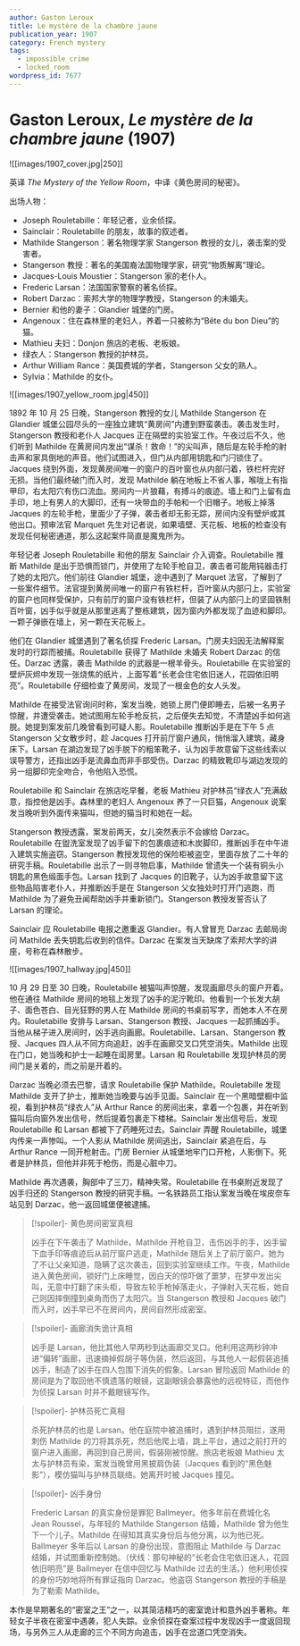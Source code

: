 ```yaml
---
author: Gaston Leroux
title: Le mystère de la chambre jaune
publication_year: 1907
category: French mystery
tags:
  - impossible_crime
  - locked_room
wordpress_id: 7677
---
```


# Gaston Leroux, <i>Le mystère de la chambre jaune</i> (1907)

![[images/1907_cover.jpg|250]]

英译 <i>The Mystery of the Yellow Room</i>，中译《黄色房间的秘密》。

出场人物：
- Joseph Rouletabille：年轻记者，业余侦探。
- Sainclair：Rouletabille 的朋友，故事的叙述者。
- Mathilde Stangerson：著名物理学家 Stangerson 教授的女儿，袭击案的受害者。
- Stangerson 教授：著名的美国裔法国物理学家，研究“物质解离”理论。
- Jacques-Louis Moustier：Stangerson 家的老仆人。
- Frederic Larsan：法国国家警察的著名侦探。
- Robert Darzac：索邦大学的物理学教授，Stangerson 的未婚夫。
- Bernier 和他的妻子：Glandier 城堡的门房。
- Angenoux：住在森林里的老妇人，养着一只被称为“Bête du bon Dieu”的猫。
- Mathieu 夫妇：Donjon 旅店的老板、老板娘。 
- 绿衣人：Stangerson 教授的护林员。
- Arthur William Rance：美国费城的学者，Stangerson 父女的熟人。
- Sylvia：Mathilde 的女仆。

![[images/1907_yellow_room.jpg|450]]

1892 年 10 月 25 日晚，Stangerson 教授的女儿 Mathilde Stangerson 在 Glandier 城堡公园尽头的一座独立建筑“黄房间”内遭到野蛮袭击。袭击发生时，Stangerson 教授和老仆人 Jacques 正在隔壁的实验室工作。午夜过后不久，他们听到 Mathilde 在黄房间内发出“谋杀！救命！”的尖叫声，随后是左轮手枪的射击声和家具倒地的声音。他们试图进入，但门从内部用钥匙和门闩锁住了。Jacques 绕到外面，发现黄房间唯一的窗户的百叶窗也从内部闩着，铁栏杆完好无损。当他们最终破门而入时，发现 Mathilde 躺在地板上不省人事，喉咙上有指甲印，右太阳穴有伤口流血。房间内一片狼藉，有搏斗的痕迹。墙上和门上留有血手印，地上有男人的大脚印，还有一块带血的手帕和一个旧帽子。地板上掉落 Jacques 的左轮手枪，里面少了子弹，袭击者却无影无踪，房间内没有壁炉或其他出口。预审法官 Marquet 先生对记者说，如果墙壁、天花板、地板的检查没有发现任何秘密通道，那么这起案件简直是魔鬼所为。

年轻记者 Joseph Rouletabille 和他的朋友 Sainclair 介入调查。Rouletabille 推断 Mathilde 是出于恐惧而锁门，并使用了左轮手枪自卫，袭击者可能用钝器击打了她的太阳穴。他们前往 Glandier 城堡，途中遇到了 Marquet 法官，了解到了一些案件细节。法官提到黄房间唯一的窗户有铁栏杆，百叶窗从内部闩上，实验室的窗户也同样受保护，只有前厅的窗户没有铁栏杆，但装了从内部闩上的坚固铁制百叶窗，凶手似乎就是从那里逃离了整栋建筑，因为窗内外都发现了血迹和脚印。一颗子弹嵌在墙上，另一颗在天花板上。

他们在 Glandier 城堡遇到了著名侦探 Frederic Larsan。门房夫妇因无法解释案发时的行踪而被捕。Rouletabille 获得了 Mathilde 未婚夫 Robert Darzac 的信任。Darzac 透露，袭击 Mathilde 的武器是一根羊骨头。Rouletabille 在实验室的壁炉灰烬中发现一张烧焦的纸片，上面写着“长老会住宅依旧迷人，花园依旧明亮”。Rouletabille 仔细检查了黄房间，发现了一根金色的女人头发。

Mathilde 在接受法官询问时称，案发当晚，她锁上房门便即睡去，后被一名男子惊醒，并遭受袭击。她试图用左轮手枪反抗，之后便失去知觉，不清楚凶手如何逃脱。她提到案发前几晚曾看到可疑人影。Rouletabille 推断凶手是在下午 5 点 Stangerson 父女散步时，趁 Jacques 打开前厅窗户通风，悄悄溜入建筑，藏身床下。Larsan 在湖边发现了凶手脱下的粗笨靴子，认为凶手故意留下这些线索以误导警方，还指出凶手是流鼻血而非手部受伤。Darzac 的精致靴印与湖边发现的另一组脚印完全吻合，令他陷入恐慌。

Rouletabille 和 Sainclair 在旅店吃早餐，老板 Mathieu 对护林员“绿衣人”充满敌意，指控他是凶手。森林里的老妇人 Angenoux 养了一只巨猫，Angenoux 说案发当晚听到外面传来猫叫，但她的猫当时和她在一起。

Stangerson 教授透露，案发前两天，女儿突然表示不会嫁给 Darzac。Rouletabille 在盥洗室发现了凶手留下的包裹痕迹和木炭脚印，推断凶手在中午进入建筑实施盗窃。Stangerson 教授发现他的保险柜被盗空，里面存放了二十年的研究手稿。Rouletabille 出示了一则寻物启事，Mathilde 曾遗失一个装有铜头小钥匙的黑色缎面手包。Larsan 找到了 Jacques 的旧靴子，认为凶手故意留下这些物品陷害老仆人，并推断凶手是在 Stangerson 父女独处时打开门逃跑，而 Mathilde 为了避免丑闻帮助凶手并重新锁门。Stangerson 教授发誓否认了 Larsan 的理论。

Sainclair 应 Rouletabille 电报之邀重返 Glandier。有人曾冒充 Darzac 去邮局询问 Mathilde 丢失钥匙后收到的信件。Darzac 在案发当天缺席了索邦大学的讲座，号称在森林散步。

![[images/1907_hallway.jpg|450]]

10 月 29 日至 30 日晚，Rouletabille 被猫叫声惊醒，发现画廊尽头的窗户开着。他在通往 Mathilde 房间的地毯上发现了凶手的泥泞靴印。他看到一个长发大胡子、面色苍白、目光狂野的男人在 Mathilde 房间的书桌前写字，而她本人不在房内。Rouletabille 安排与 Larsan、Stangerson 教授、Jacques 一起抓捕凶手。当他从梯子进入房间时，凶手逃向画廊。Rouletabille、Larsan、Stangerson 教授、Jacques 四人从不同方向追赶，凶手在画廊交叉口凭空消失。Mathilde 出现在门口，她当晚和护士一起睡在闺房里。Larsan 和 Rouletabille 发现护林员的房间门是关着的，而之前是开着的。

Darzac 当晚必须去巴黎，请求 Rouletabille 保护 Mathilde。Rouletabille 发现 Mathilde 支开了护士，推断她当晚要与凶手见面。Sainclair 在一个黑暗壁橱中监视，看到护林员“绿衣人”从 Arthur Rance 的房间出来，拿着一个包裹，并在听到猫叫后向窗外发出信号，然后提着包裹走下楼梯。Sainclair 发出信号后，发现 Rouletabille 和 Larsan 都被下了药睡死过去。Sainclair 弄醒 Rouletabille，城堡内传来一声惨叫。一个人影从 Mathilde 房间逃出，Sainclair 紧追在后，与 Arthur Rance 一同开枪射击。门房 Bernier 从城堡地牢门口开枪，人影倒下。死者是护林员，但他并非死于枪伤，而是心脏中刀。

Mathilde 再次遇袭，胸部中了三刀，精神失常。Rouletabille 在书桌附近发现了凶手归还的 Stangerson 教授的研究手稿。一名铁路员工指认案发当晚在埃皮奈车站见到 Darzac，他一返回城堡便被逮捕。

> [!spoiler]- 黄色房间密室真相
> 
> 凶手在下午袭击了 Mathilde，Mathilde 开枪自卫，击伤凶手的手，凶手留下血手印等痕迹后从前厅窗户逃走，Mathilde 随后关上了前厅窗户。她为了不让父亲知道，隐瞒了这次袭击，回到实验室继续工作。午夜，Mathilde 进入黄色房间，锁好门上床睡觉，因白天的惊吓做了噩梦，在梦中发出尖叫，无意中打翻了床头柜，导致左轮手枪掉落走火，子弹射入天花板，她自己则因摔倒撞到桌角而伤了太阳穴。当 Stangerson 教授和 Jacques 破门而入时，凶手早已不在房间内，房间自然形成密室。

> [!spoiler]- 画廊消失诡计真相
> 
> 凶手是 Larsan，他比其他人早两秒到达画廊交叉口。他利用这两秒钟冲进“偏转”画廊，迅速摘掉假胡子等伪装，然后返回，与其他人一起假装追捕凶手，制造了凶手在四人包围下消失的假象。Larsan 冒险返回 Mathilde 的房间是为了取回他不慎遗落的眼镜，这副眼镜会暴露他的远视特征，而他作为侦探 Larsan 时并不戴眼镜写作。

> [!spoiler]- 护林员死亡真相
> 
> 杀死护林员的也是 Larsan。他在庭院中被追捕时，遇到护林员阻拦，遂用刺伤 Mathilde 的刀将其杀死，然后他爬上墙，跳上平台，通过之前打开的窗户进入画廊，再回到自己房间，假装刚被惊醒。旅店老板娘 Mathieu 太太与护林员有染，案发当晚曾用黑披肩伪装（Jacques 看到的“黑色魅影”），模仿猫叫与护林员联络。她离开时被 Jacques 撞见。

> [!spoiler]- 凶手身份
> 
> Frederic Larsan 的真实身份是罪犯 Ballmeyer。他多年前在费城化名 Jean Roussel，与年轻的 Mathilde Stangerson 结婚，Mathilde 曾为他生下一个儿子。Mathilde 在得知其真实身份后与他分离，以为他已死。Ballmeyer 多年后以 Larsan 的身份出现，意图阻止 Mathilde 与 Darzac 结婚，并试图重新控制她。（伏线：那句神秘的“长老会住宅依旧迷人，花园依旧明亮”是 Ballmeyer 在信中回忆与 Mathilde 过去的生活。）他利用侦探的身份巧妙地将所有罪证指向 Darzac。他盗窃 Stangerson 教授的手稿是为了勒索 Mathilde。

本作是早期著名的“密室之王”之一，以其简洁精巧的密室诡计和意外凶手著称。年轻女子半夜在密室中遇袭，犯人失踪。业余侦探在查案过程中发现凶手一度返回现场，与另外三人从走廊的三个不同方向追击，凶手在岔道口凭空消失。
